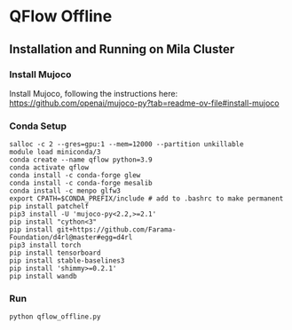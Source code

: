 # QFlow Offline

## Installation and Running on Mila Cluster

### Install Mujoco

Install Mujoco, following the instructions here: https://github.com/openai/mujoco-py?tab=readme-ov-file#install-mujoco

### Conda Setup

```
salloc -c 2 --gres=gpu:1 --mem=12000 --partition unkillable
module load miniconda/3
conda create --name qflow python=3.9
conda activate qflow
conda install -c conda-forge glew
conda install -c conda-forge mesalib
conda install -c menpo glfw3
export CPATH=$CONDA_PREFIX/include # add to .bashrc to make permanent
pip install patchelf
pip3 install -U 'mujoco-py<2.2,>=2.1'
pip install "cython<3"
pip install git+https://github.com/Farama-Foundation/d4rl@master#egg=d4rl
pip3 install torch
pip install tensorboard
pip install stable-baselines3
pip install 'shimmy>=0.2.1'
pip install wandb
```

### Run

```
python qflow_offline.py
```
